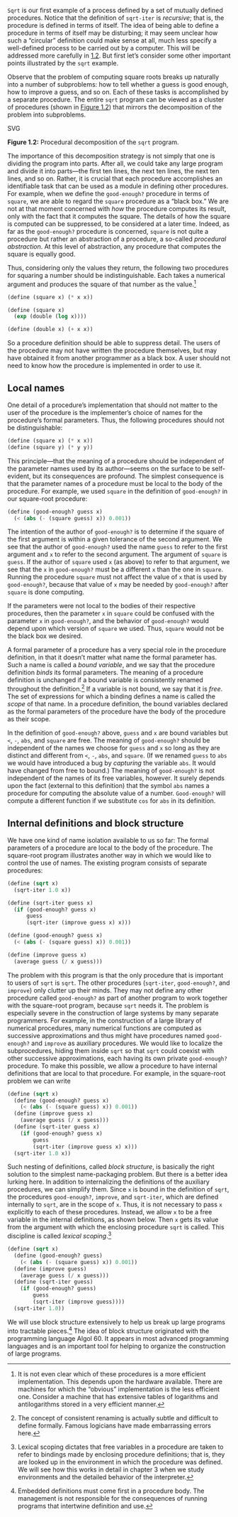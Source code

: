 `Sqrt` is our first example of a process defined by a set of mutually
defined procedures. Notice that the definition of `sqrt-iter` is
_recursive_; that is, the procedure is defined in terms of itself. The
idea of being able to define a procedure in terms of itself may be
disturbing; it may seem unclear how such a “circular” definition could
make sense at all, much less specify a well-defined process to be
carried out by a computer. This will be addressed more carefully in
[1.2](1_002e2.xhtml#g_t1_002e2). But first let’s consider some other
important points illustrated by the `sqrt` example.

Observe that the problem of computing square roots breaks up naturally
into a number of subproblems: how to tell whether a guess is good
enough, how to improve a guess, and so on. Each of these tasks is
accomplished by a separate procedure. The entire `sqrt` program can be
viewed as a cluster of procedures (shown in [Figure
1.2](#Figure-1_002e2)) that mirrors the decomposition of the problem
into subproblems.

SVG

**Figure 1.2:** Procedural decomposition of the `sqrt` program.

The importance of this decomposition strategy is not simply that one is
dividing the program into parts. After all, we could take any large
program and divide it into parts—the first ten lines, the next ten
lines, the next ten lines, and so on. Rather, it is crucial that each
procedure accomplishes an identifiable task that can be used as a module
in defining other procedures. For example, when we define the
`good-enough?` procedure in terms of `square`, we are able to regard the
`square` procedure as a “black box.” We are not at that moment concerned
with _how_ the procedure computes its result, only with the fact that it
computes the square. The details of how the square is computed can be
suppressed, to be considered at a later time. Indeed, as far as the
`good-enough?` procedure is concerned, `square` is not quite a procedure
but rather an abstraction of a procedure, a so-called _procedural
abstraction_. At this level of abstraction, any procedure that computes
the square is equally good.

Thus, considering only the values they return, the following two
procedures for squaring a number should be indistinguishable. Each takes
a numerical argument and produces the square of that number as the
value.[^²⁵]

```lisp
(define (square x) (* x x))

(define (square x)
  (exp (double (log x))))

(define (double x) (+ x x))
```

So a procedure definition should be able to suppress detail. The users
of the procedure may not have written the procedure themselves, but may
have obtained it from another programmer as a black box. A user should
not need to know how the procedure is implemented in order to use it.

## Local names

One detail of a procedure’s implementation that should not matter to the
user of the procedure is the implementer’s choice of names for the
procedure’s formal parameters. Thus, the following procedures should not
be distinguishable:

```lisp
(define (square x) (* x x))
(define (square y) (* y y))
```

This principle—that the meaning of a procedure should be independent of
the parameter names used by its author—seems on the surface to be
self-evident, but its consequences are profound. The simplest
consequence is that the parameter names of a procedure must be local to
the body of the procedure. For example, we used `square` in the
definition of `good-enough?` in our square-root procedure:

```lisp
(define (good-enough? guess x)
  (< (abs (- (square guess) x)) 0.001))
```

The intention of the author of `good-enough?` is to determine if the
square of the first argument is within a given tolerance of the second
argument. We see that the author of `good-enough?` used the name `guess`
to refer to the first argument and `x` to refer to the second argument.
The argument of `square` is `guess`. If the author of `square` used `x`
(as above) to refer to that argument, we see that the `x` in
`good-enough?` must be a different `x` than the one in `square`. Running
the procedure `square` must not affect the value of `x` that is used by
`good-enough?`, because that value of `x` may be needed by
`good-enough?` after `square` is done computing.

If the parameters were not local to the bodies of their respective
procedures, then the parameter `x` in `square` could be confused with
the parameter `x` in `good-enough?`, and the behavior of `good-enough?`
would depend upon which version of `square` we used. Thus, `square`
would not be the black box we desired.

A formal parameter of a procedure has a very special role in the
procedure definition, in that it doesn’t matter what name the formal
parameter has. Such a name is called a _bound variable_, and we say that
the procedure definition _binds_ its formal parameters. The meaning of a
procedure definition is unchanged if a bound variable is consistently
renamed throughout the definition.[^²⁶] If a variable is not
bound, we say that it is _free_. The set of expressions for which a
binding defines a name is called the _scope_ of that name. In a
procedure definition, the bound variables declared as the formal
parameters of the procedure have the body of the procedure as their
scope.

In the definition of `good-enough?` above, `guess` and `x` are bound
variables but `<`, `-`, `abs`, and `square` are free. The meaning of
`good-enough?` should be independent of the names we choose for `guess`
and `x` so long as they are distinct and different from `<`, `-`, `abs`,
and `square`. (If we renamed `guess` to `abs` we would have introduced a
bug by _capturing_ the variable `abs`. It would have changed from free
to bound.) The meaning of `good-enough?` is not independent of the names
of its free variables, however. It surely depends upon the fact
(external to this definition) that the symbol `abs` names a procedure
for computing the absolute value of a number. `Good-enough?` will
compute a different function if we substitute `cos` for `abs` in its
definition.

## Internal definitions and block structure

We have one kind of name isolation available to us so far: The formal
parameters of a procedure are local to the body of the procedure. The
square-root program illustrates another way in which we would like to
control the use of names. The existing program consists of separate
procedures:

```lisp
(define (sqrt x)
  (sqrt-iter 1.0 x))

(define (sqrt-iter guess x)
  (if (good-enough? guess x)
      guess
      (sqrt-iter (improve guess x) x)))

(define (good-enough? guess x)
  (< (abs (- (square guess) x)) 0.001))

(define (improve guess x)
  (average guess (/ x guess)))
```

The problem with this program is that the only procedure that is
important to users of `sqrt` is `sqrt`. The other procedures
(`sqrt-iter`, `good-enough?`, and `improve`) only clutter up their
minds. They may not define any other procedure called `good-enough?` as
part of another program to work together with the square-root program,
because `sqrt` needs it. The problem is especially severe in the
construction of large systems by many separate programmers. For example,
in the construction of a large library of numerical procedures, many
numerical functions are computed as successive approximations and thus
might have procedures named `good-enough?` and `improve` as auxiliary
procedures. We would like to localize the subprocedures, hiding them
inside `sqrt` so that `sqrt` could coexist with other successive
approximations, each having its own private `good-enough?` procedure. To
make this possible, we allow a procedure to have internal definitions
that are local to that procedure. For example, in the square-root
problem we can write

```lisp
(define (sqrt x)
  (define (good-enough? guess x)
    (< (abs (- (square guess) x)) 0.001))
  (define (improve guess x)
    (average guess (/ x guess)))
  (define (sqrt-iter guess x)
    (if (good-enough? guess x)
        guess
        (sqrt-iter (improve guess x) x)))
  (sqrt-iter 1.0 x))
```

Such nesting of definitions, called _block structure_, is basically the
right solution to the simplest name-packaging problem. But there is a
better idea lurking here. In addition to internalizing the definitions
of the auxiliary procedures, we can simplify them. Since `x` is bound in
the definition of `sqrt`, the procedures `good-enough?`, `improve`, and
`sqrt-iter`, which are defined internally to `sqrt`, are in the scope of
`x`. Thus, it is not necessary to pass `x` explicitly to each of these
procedures. Instead, we allow `x` to be a free variable in the internal
definitions, as shown below. Then `x` gets its value from the argument
with which the enclosing procedure `sqrt` is called. This discipline is
called _lexical scoping_.[^²⁷]

```lisp
(define (sqrt x)
  (define (good-enough? guess)
    (< (abs (- (square guess) x)) 0.001))
  (define (improve guess)
    (average guess (/ x guess)))
  (define (sqrt-iter guess)
    (if (good-enough? guess)
        guess
        (sqrt-iter (improve guess))))
  (sqrt-iter 1.0))
```

We will use block structure extensively to help us break up large
programs into tractable pieces.[^²⁸] The idea of block structure
originated with the programming language Algol 60. It appears in most
advanced programming languages and is an important tool for helping to
organize the construction of large programs.

[^²⁵]:
    It is not even clear which of these procedures is a more
    efficient implementation. This depends upon the hardware available.
    There are machines for which the “obvious” implementation is the less
    efficient one. Consider a machine that has extensive tables of
    logarithms and antilogarithms stored in a very efficient manner.

[^²⁶]:
    The concept of consistent renaming is actually subtle and
    difficult to define formally. Famous logicians have made embarrassing
    errors here.

[^²⁷]:
    Lexical scoping dictates that free variables in a
    procedure are taken to refer to bindings made by enclosing procedure
    definitions; that is, they are looked up in the environment in which the
    procedure was defined. We will see how this works in detail in chapter 3
    when we study environments and the detailed behavior of the interpreter.

[^²⁸]:
    Embedded definitions must come first in a procedure body.
    The management is not responsible for the consequences of running
    programs that intertwine definition and use.
